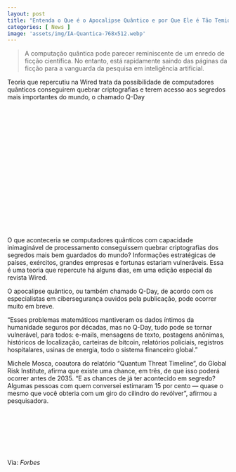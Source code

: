 ```yaml
---
layout: post
title: "Entenda o Que é o Apocalipse Quântico e por Que Ele é Tão Temido"
categories: [ News ]
image: 'assets/img/IA-Quantica-768x512.webp'
---
```


> A computação quântica pode parecer reminiscente de um enredo de ficção científica. No entanto, está rapidamente saindo das páginas da ficção para a vanguarda da pesquisa em inteligência artificial.


Teoria que repercutiu na Wired trata da possibilidade de computadores quânticos conseguirem quebrar criptografias e terem acesso aos segredos mais importantes do mundo, o chamado Q-Day

<!-- QUADRADO -->
<script async src="//pagead2.googlesyndication.com/pagead/js/adsbygoogle.js"></script>
<ins class="adsbygoogle"
style="display:inline-block;width:336px;height:280px"
data-ad-client="ca-pub-2838251107855362"
data-ad-slot="5351066970"></ins>
<script>
(adsbygoogle = window.adsbygoogle || []).push({});
</script>

O que aconteceria se computadores quânticos com capacidade inimaginável de processamento conseguissem quebrar criptografias dos segredos mais bem guardados do mundo? Informações estratégicas de países, exércitos, grandes empresas e fortunas estariam vulneráveis. Essa é uma teoria que repercute há alguns dias, em uma edição especial da revista Wired.

O apocalipse quântico, ou também chamado Q-Day, de acordo com os especialistas em cibersegurança ouvidos pela publicação, pode ocorrer muito em breve.

“Esses problemas matemáticos mantiveram os dados íntimos da humanidade seguros por décadas, mas no Q-Day, tudo pode se tornar vulnerável, para todos: e-mails, mensagens de texto, postagens anônimas, históricos de localização, carteiras de bitcoin, relatórios policiais, registros hospitalares, usinas de energia, todo o sistema financeiro global.”

Michele Mosca, coautora do relatório “Quantum Threat Timeline”, do Global Risk Institute, afirma que existe uma chance, em três, de que isso poderá ocorrer antes de 2035. “E as chances de já ter acontecido em segredo? Algumas pessoas com quem conversei estimaram 15 por cento — quase o mesmo que você obteria com um giro do cilindro do revólver”, afirmou a pesquisadora.

<!-- MINI ANÚNCIO -->
<script async src="//pagead2.googlesyndication.com/pagead/js/adsbygoogle.js"></script>
<!-- Games Root -->
<ins class="adsbygoogle"
style="display:inline-block;width:730px;height:95px"
data-ad-client="ca-pub-2838251107855362"
data-ad-slot="5351066970"></ins>
<script>
(adsbygoogle = window.adsbygoogle || []).push({});
</script>

Via: *Forbes*


